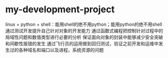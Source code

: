 # my-development-project
linux + python + shell：能用shell的绝不用python；能用python的绝不用shell
通过测试开发提升自己针对对象的开发能力
通过函数式编程把控制针对过程中的局域性问题和数值类型进行必要的分析
保证面向对象的封装中能够减少安全突破和间歇性报错的发生
通过飞行员的运用做到回归测试，验证之前开发和运维中发生过的各种域名和端口以及进程，系统资源的问题
